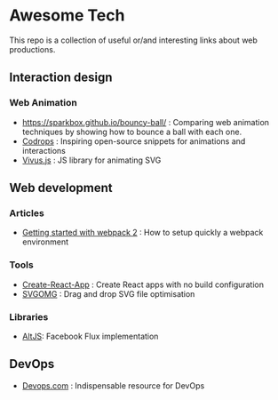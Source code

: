 # Awesome Tech

This repo is a collection of useful or/and interesting links about web productions.

## Interaction design

### Web Animation

- https://sparkbox.github.io/bouncy-ball/ : Comparing web animation techniques by showing how to bounce a ball with each one.
- [Codrops](https://tympanus.net/codrops/) : Inspiring open-source snippets for animations and interactions
- [Vivus.js](https://github.com/maxwellito/vivus) : JS library for animating SVG

## Web development

### Articles

- [Getting started with webpack 2](https://blog.madewithenvy.com/getting-started-with-webpack-2-ed2b86c68783) : How to setup quickly a webpack environment

### Tools

- [Create-React-App](https://github.com/facebookincubator/create-react-app) : Create React apps with no build configuration
- [SVGOMG](https://jakearchibald.github.io/svgomg/) : Drag and drop SVG file optimisation

### Libraries

- [AltJS](http://alt.js.org/): Facebook Flux implementation

## DevOps

- [Devops.com](https://devops.com/) : Indispensable resource for DevOps 
